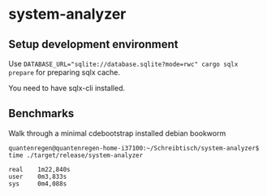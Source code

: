 # system-analyzer

## Setup development environment

Use `DATABASE_URL="sqlite://database.sqlite?mode=rwc" cargo sqlx prepare` for preparing sqlx cache.

You need to have sqlx-cli installed.

## Benchmarks

Walk through a minimal cdebootstrap installed debian bookworm

```
quantenregen@quantenregen-home-i37100:~/Schreibtisch/system-analyzer$ time ./target/release/system-analyzer

real    1m22,840s
user    0m3,833s
sys     0m4,088s
```
